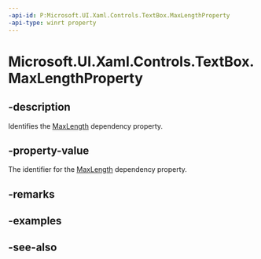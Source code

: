 ```yaml
---
-api-id: P:Microsoft.UI.Xaml.Controls.TextBox.MaxLengthProperty
-api-type: winrt property
---
```


<!-- Property syntax
public Windows.UI.Xaml.DependencyProperty MaxLengthProperty { get; }
-->

# Microsoft.UI.Xaml.Controls.TextBox.MaxLengthProperty

## -description
Identifies the [MaxLength](textbox_maxlength.md) dependency property.

## -property-value
The identifier for the [MaxLength](textbox_maxlength.md) dependency property.

## -remarks

## -examples

## -see-also
